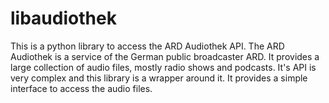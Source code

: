# libaudiothek

This is a python library to access the ARD Audiothek API. The ARD Audiothek is a service of the German public broadcaster ARD. It provides a large collection of audio files, mostly radio shows and podcasts. It's API is very complex and this library is a wrapper around it. It provides a simple interface to access the audio files.


